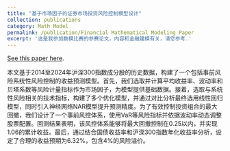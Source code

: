```yaml
---
title: "基于市场因子的证券市场投资风险控制模型设计"
collection: publications
category: Math Model
permalink: /publication/Financial Mathematical Modeling Paper
excerpt: '这是我参加数模比赛的参赛论文，内容和金融建模有关，请您参考.'
---
```


[See this paper here](../files/基于市场因子的证券市场投资事前风控体系的构建.pdf).

本文基于2014至2024年沪深300指数成分股的历史数据，构建了一个包括事前风险系统性风险控制的收益预测模型。首先，我们选取并计算平均收益率、波动率和贝塔系数等风险计量指标作为市场因子，为模型提供基础数据。接着，选取与系统性风险相关的技术指标，构建了多个优化模型，并通过对比分析最终选用线性回归模型，同时引入神经网络NAR模型提升预测精度。为了有效控制投资组合的最大回撤，我们设计了一个事前风控体系，使用VaR等风险指标并依据波动率动态调整股票配置。回测结果表明，该风控体系能够将最大回撤控制在0.25以内，并实现1.06的累计收益。最后，通过结合国债收益率和沪深300指数年化收益率分析，设定了合理的收益预期为6.32%，包含4%的风险溢价。